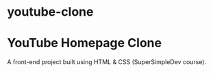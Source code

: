 # youtube-clone
# YouTube Homepage Clone
A front-end project built using HTML & CSS (SuperSimpleDev course).
